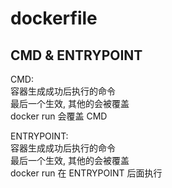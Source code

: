# dockerfile

## CMD & ENTRYPOINT

CMD:  
容器生成成功后执行的命令   
最后一个生效, 其他的会被覆盖  
docker run 会覆盖 CMD

ENTRYPOINT:  
容器生成成功后执行的命令  
最后一个生效, 其他的会被覆盖  
docker run 在 ENTRYPOINT 后面执行  
